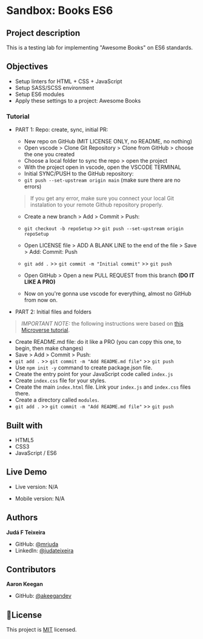 # Sandbox: Books ES6
## Project description
This is a testing lab for implementing "Awesome Books" on ES6 standards.

## Objectives
- Setup linters for HTML + CSS + JavaScript
- Setup SASS/SCSS environment
- Setup ES6 modules
- Apply these settings to a project: Awesome Books
### Tutorial
- PART 1: Repo: create, sync, initial PR:
  - New repo on GitHub (MIT LICENSE ONLY, no README, no nothing)
  - Open vscode > Clone Git Repository > Clone from GitHub > choose the one you created
  - Choose a local folder to sync the repo > open the project
  - With the project open in vscode, open the VSCODE TERMINAL
  - Initial SYNC/PUSH to the GitHub repository:
  - `git push --set-upstream origin main` (make sure there are no errors)
  > If you get any error, make sure you connect your local Git instalation to your remote Github repository properly.
  - Create a new branch > Add > Commit > Push:
  - `git checkout -b repoSetup` >> `git push --set-upstream origin repoSetup`
  - Open LICENSE file > ADD A BLANK LINE to the end of the file > Save > Add: Commit: Push
  - `git add .` >> `git commit -m "Initial commit"` >> `git push`
  - Open GitHub > Open a new PULL REQUEST from this branch **(DO IT LIKE A PRO)**

  - Now on you're gonna use vscode for everything, almost no GitHub from now on.

- PART 2: Initial files and folders
> *IMPORTANT NOTE:* the following instructions were based on [this Microverse tutorial](https://github.com/microverseinc/curriculum-javascript/blob/main/books/books_with_es6.md).
  - Create README.md file: do it like a PRO (you can copy this one, to begin, then make changes)
  - Save > Add > Commit > Push:
  - `git add .` >> `git commit -m "Add README.md file"` >> `git push`
  - Use `npm init -y` command to create package.json file.
  - Create the entry point for your JavaScript code called `index.js`
  - Create `index.css` file for your styles.
  - Create the main `index.html` file. Link your `index.js` and `index.css` files there.
  - Create a directory called `modules`.
  - `git add .` >> `git commit -m "Add README.md file"` >> `git push`

## Built with
- HTML5
- CSS3
- JavaScript / ES6

## Live Demo
- Live version: N/A

- Mobile version: N/A

## Authors
**Judá F Teixeira**
- GitHub: [@mrjuda](https://github.com/mrjuda "Judá Teixeira's GitHub profile")
- LinkedIn: [@judateixeira](https://www.linkedin.com/in/judateixeira "Judá Teixeira's Linkedin profile")

## Contributors
**Aaron Keegan**
- GitHub: [@akeegandev](https://github.com/akeegandev "Aaron Keegan's GitHub profile")

## 📝License
This project is [MIT](https://github.com/mrjuda/linked-list/blob/main/LICENSE) licensed.
